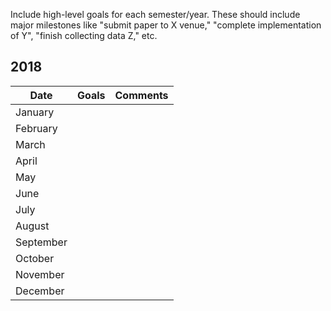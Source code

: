 Include high-level goals for each semester/year. These should include major milestones like "submit paper to X venue," "complete implementation of Y", "finish collecting data Z," etc.

## 2018

| Date      | Goals                      | Comments          | 
| ----------|----------------------------|-------------------|
| January   |                            |
| February  |                            |
| March     |                            |
| April     |                            |
| May       |                            |
| June      |                            |
| July      |                            |
| August    |                            |
| September |                            |
| October   |                            |
| November  |                            |
| December  |                            |

